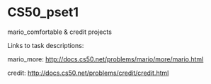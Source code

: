 # CS50_pset1
mario_comfortable &amp; credit projects

Links to task descriptions: 

mario_more: http://docs.cs50.net/problems/mario/more/mario.html

credit: http://docs.cs50.net/problems/credit/credit.html


